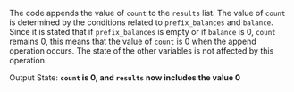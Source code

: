 The code appends the value of `count` to the `results` list. The value of `count` is determined by the conditions related to `prefix_balances` and `balance`. Since it is stated that if `prefix_balances` is empty or if `balance` is 0, `count` remains 0, this means that the value of `count` is 0 when the append operation occurs. The state of the other variables is not affected by this operation.

Output State: **`count` is 0, and `results` now includes the value 0**